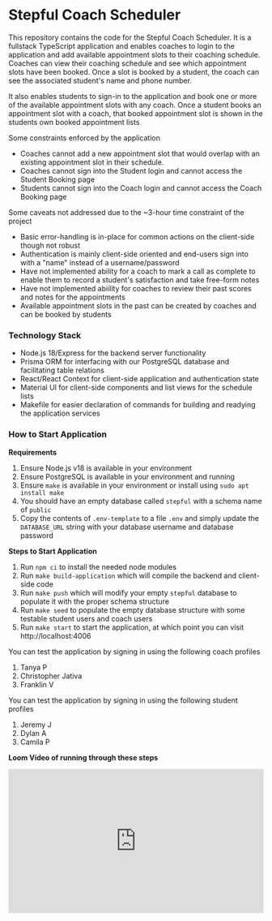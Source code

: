 # Stepful Coach Scheduler

This repository contains the code for the Stepful Coach Scheduler. It is a fullstack TypeScript application and enables
coaches to login to the application and add available appointment slots to their coaching schedule. Coaches can view their 
coaching schedule and see which appointment slots have been booked. Once a slot is booked by a student, the coach can
see the associated student's name and phone number.

It also enables students to sign-in to the application and book one or more of the available appointment slots with
any coach. Once a student books an appointment slot with a coach, that booked appointment slot is shown in the students
own booked appointment lists

Some constraints enforced by the application
- Coaches cannot add a new appointment slot that would overlap with an existing appointment slot in their schedule.
- Coaches cannot sign into the Student login and cannot access the Student Booking page
- Students cannot sign into the Coach login and cannot access the Coach Booking page

Some caveats not addressed due to the ~3-hour time constraint of the project
- Basic error-handling is in-place for common actions on the client-side though not robust
- Authentication is mainly client-side oriented and end-users sign into with a "name" instead of a username/password
- Have not implemented ability for a coach to mark a call as complete to enable them to record a student's satisfaction and take free-form notes
- Have not implemented abiility for coaches to review their past scores and notes for the appointments
- Available appointment slots in the past can be created by coaches and can be booked by students

### Technology Stack
- Node.js 18/Express for the backend server functionality
- Prisma ORM for interfacing with our PostgreSQL database and facilitating table relations
- React/React Context for client-side application and authentication state
- Material UI for client-side components and list views for the schedule lists
- Makefile for easier declaration of commands for building and readying the application services

### How to Start Application

**Requirements**
1. Ensure Node.js v18 is available in your environment
2. Ensure PostgreSQL is available in your environment and running
3. Ensure `make` is available in your environment or install using `sudo apt install make`
4. You should have an empty database called `stepful` with a schema name of `public`
5. Copy the contents of `.env-template` to a file `.env` and simply update the `DATABASE_URL` string with your database username and database password

**Steps to Start Application**
1. Run `npm ci` to install the needed node modules
2. Run `make build-application` which will compile the backend and client-side code
3. Run `make push` which will modify your empty `stepful` database to populate it with the proper schema structure
4. Run `make seed` to populate the empty database structure with some testable student users and coach users
5. Run `make start` to start the application, at which point you can visit http://localhost:4006

You can test the application by signing in using the following coach profiles
1. Tanya P
2. Christopher Jativa
3. Franklin V

You can test the application by signing in using the following student profiles
1. Jeremy J
2. Dylan A
3. Camila P

**Loom Video of running through these steps**

<div style="position: relative; padding-bottom: 56.25%; height: 0;"><iframe src="https://www.loom.com/embed/8596b37c9b3749828fa965682a83ac76?sid=05036de7-bd2e-47f3-94f3-a6eb8abd67c4" frameborder="0" webkitallowfullscreen mozallowfullscreen allowfullscreen style="position: absolute; top: 0; left: 0; width: 100%; height: 100%;"></iframe></div>